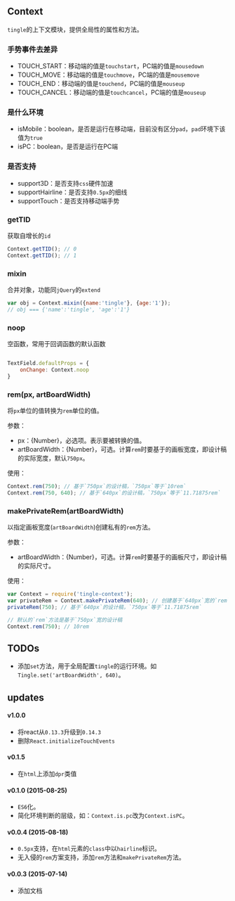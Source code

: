 ## Context

`tingle`的上下文模块，提供全局性的属性和方法。

### 手势事件去差异

* TOUCH_START：移动端的值是`touchstart`，PC端的值是`mousedown`
* TOUCH_MOVE：移动端的值是`touchmove`，PC端的值是`mousemove`
* TOUCH_END：移动端的值是`touchend`，PC端的值是`mouseup`
* TOUCH_CANCEL：移动端的值是`touchcancel`，PC端的值是`mouseup`

### 是什么环境

* isMobile：boolean，是否是运行在移动端，目前没有区分`pad`，`pad`环境下该值为`true`
* isPC：boolean，是否是运行在PC端

### 是否支持

* support3D：是否支持`css`硬件加速
* supportHairline：是否支持`0.5px`的细线
* supportTouch：是否支持移动端手势

### getTID

获取自增长的`id`

```js
Context.getTID(); // 0
Context.getTID(); // 1
```

### mixin

合并对象，功能同`jQuery`的`extend`

```js
var obj = Context.mixin({name:'tingle'}, {age:'1'});
// obj === {'name':'tingle', 'age':'1'}
```

### noop

空函数，常用于回调函数的默认函数

```js

TextField.defaultProps = {
    onChange: Context.noop
}
```

### rem(px, artBoardWidth)

将`px`单位的值转换为`rem`单位的值。

参数：

* px：{Number}，必选项。表示要被转换的值。
* artBoardWidth：{Number}，可选。计算`rem`时要基于的画板宽度，即设计稿的实际宽度，默认`750px`。

使用：

```js
Context.rem(750); // 基于`750px`的设计稿，`750px`等于`10rem`
Context.rem(750, 640); // 基于`640px`的设计稿，`750px`等于`11.71875rem`
```

### makePrivateRem(artBoardWidth)

以指定画板宽度(`artBoardWidth`)创建私有的`rem`方法。

参数：

* artBoardWidth：{Number}，可选。计算`rem`时要基于的画板尺寸，即设计稿的实际尺寸。

使用：

```js
var Context = require('tingle-context');
var privateRem = Context.makePrivateRem(640); // 创建基于`640px`宽的`rem`方法
privateRem(750); // 基于`640px`的设计稿，`750px`等于`11.71875rem`

// 默认的`rem`方法是基于`750px`宽的设计稿
Context.rem(750); // 10rem
```



## TODOs

* 添加`set`方法，用于全局配置`tingle`的运行环境。如`Tingle.set('artBoardWidth', 640)`。

## updates

#### v1.0.0

* 将react从`0.13.3`升级到`0.14.3`
* 删除`React.initializeTouchEvents`

#### v0.1.5

* 在`html`上添加`dpr`类值

#### v0.1.0 (2015-08-25)

* `ES6`化。
* 简化环境判断的层级，如：`Context.is.pc`改为`Context.isPC`。

#### v0.0.4 (2015-08-18)

* `0.5px`支持，在`html`元素的`class`中以`hairline`标识。
* 无入侵的`rem`方案支持，添加`rem`方法和`makePrivateRem`方法。

#### v0.0.3 (2015-07-14)

* 添加文档


